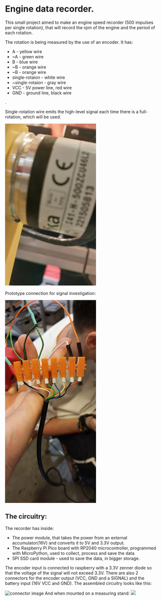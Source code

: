 <h1>Engine data recorder.</h1>

<p>This small project aimed to make an engine speed recorder (500 impulses per single rotation), that will record the rpm of the engine and the period of each rotation.</p>
<p>The rotation is being measured by the use of an encoder. It has:</p>
<ul>
  <li>A - yellow wire</li>
  <li>~A - green wire</li>
  <li>B - blue wire</li>
  <li>~B - orange wire</li>
  <li>~B - orange wire</li>
  <li>single-rotaion - white wire</li>
  <li>~single-rotaion - gray wire</li>
  <li>VCC - 5V power line, red wire</li>
  <li>GND - ground line, black wire</li>
</ul>
. 

<p>Single-rotation wire emits the high-level signal each time there is a full-rotation, which will be used.</p>
<img src="images_ham/encoder.jpeg" alt="encoder image" width=300/>
<p>Prototype connection for signal investigation:</p>
<img src="images_ham/cables.jpeg" alt="connector image" width=300/>
<h2>The circuitry:</h2>
<p>The recorder has inside:</p>
<ul>
  <li>The power module, that takes the power from an external accumulator(16V) and converts it to 5V and 3.3V output.</li>
  <li>The Raspberry Pi Pico board with RP2040 microcontroller, programmed with MicroPython, used to collect, process and save the data</li>
  <li>SPI SSD card module - used to save the data, in bigger storage.</li>
</ul>
<p>The encoder input is connected to raspberry with a 3.3V zenner diode so that the voltage of the signal will not exceed 3.3V. There are also 2 connectors for the encoder output (VCC, GND and a SIGNAL) and the battery input (16V VCC and GND).
The assembled circuitry looks like this:</p>
<img src="images_ham/closer_look.gif" alt="connector image" width=300/>
And when mounted on a measuring stand:
<img src="images_ham/" />
